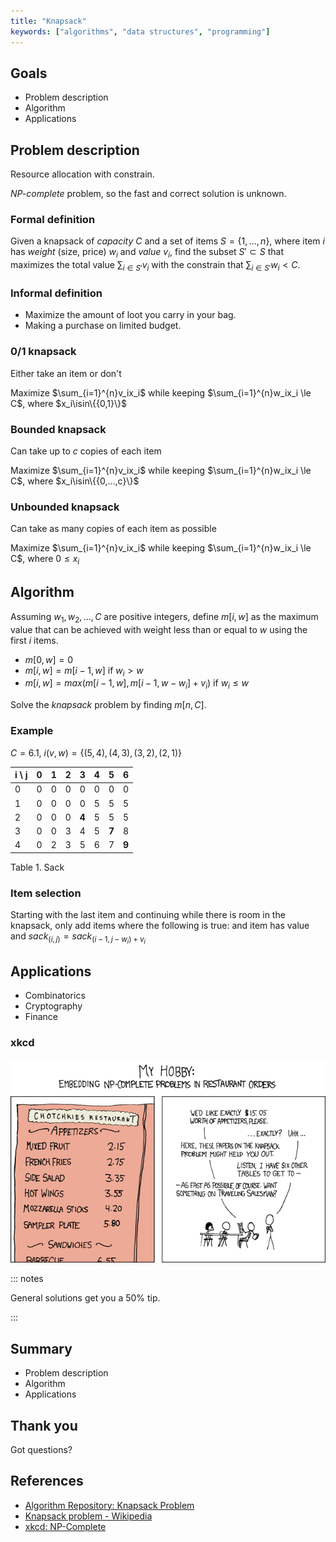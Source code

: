 ```yaml
---
title: "Knapsack"
keywords: ["algorithms", "data structures", "programming"]
---
```


## Goals

* Problem description
* Algorithm
* Applications

## Problem description

Resource allocation with constrain.

*NP-complete* problem, so the fast and correct solution is unknown.

### Formal definition

Given a knapsack of *capacity* $C$ and a set of items $S=\{{1,...,n}\}$, where item $i$ has *weight* (size, price) $w_i$ and *value* $v_i$, find the subset $S'\subset{S}$ that maximizes the total value $\sum_{i\in{S'}}{v_i}$ with the constrain that $\sum_{i\in{S'}}{w_i} < C$.

### Informal definition

* Maximize the amount of loot you carry in your bag.
* Making a purchase on limited budget.

### 0/1 knapsack

Either take an item or don't

Maximize $\sum_{i=1}^{n}v_ix_i$ while keeping $\sum_{i=1}^{n}w_ix_i \le C$, where $x_i\isin\{{0,1}\}$
 
### Bounded knapsack

Can take up to $c$ copies of each item

Maximize $\sum_{i=1}^{n}v_ix_i$ while keeping $\sum_{i=1}^{n}w_ix_i \le C$, where $x_i\isin\{{0,...,c}\}$

### Unbounded knapsack

Can take as many copies of each item as possible

Maximize $\sum_{i=1}^{n}v_ix_i$ while keeping $\sum_{i=1}^{n}w_ix_i \le C$, where $0 \le x_i$

## Algorithm

Assuming $w_1, w_2, ..., C$ are positive integers, define $m[i,w]$ as the maximum value that can be achieved with weight less than or equal to $w$ using the first $i$ items.

* $m[0, w] = 0$
* $m[i, w] = m[i - 1, w]$ if $w_i>w$
* $m[i, w] = max(m[i - 1, w], m[i - 1, w - w_i] + v_i)$ if $w_i\le w$

Solve the *knapsack* problem by finding $m[n, C]$.

### Example

$C=6.1$, $i(v, w)=\{{(5, 4), (4, 3), (3, 2), (2, 1)}\}$

| i \ j | 0 | 1 | 2 | 3 | 4 | 5 | 6 |
|---|---|---|---|---|---|---|---|
| 0 | 0 | 0 | 0 | 0 | 0 | 0 | 0 | 
| 1 | 0 | 0 | 0 | 0 | 5 | 5 | 5 |
| 2 | 0 | 0 | 0 | **4** | 5 | 5 | 5 |
| 3 | 0 | 0 | 3 | 4 | 5 | **7** | 8 |
| 4 | 0 | 2 | 3 | 5 | 6 | 7 | **9** |

Table 1. Sack

### Item selection

Starting with the last item and continuing while there is room in the knapsack, only add items where the following is true: and item has value and $sack_{(i,j)} = sack_{(i-1,j-w_i)+v_i}$

## Applications

* Combinatorics
* Cryptography
* Finance

### xkcd

![NP-Complete](images/xkcd_np_complete.png)

::: notes

General solutions get you a 50% tip.

:::

## Summary

* Problem description
* Algorithm
* Applications

## Thank you

Got questions?

## References

* [Algorithm Repository: Knapsack Problem](http://algorist.com/problems/Knapsack_Problem.html)
* [Knapsack problem - Wikipedia](https://en.wikipedia.org/wiki/Knapsack_problem)
* [xkcd: NP-Complete](https://xkcd.com/287/)
